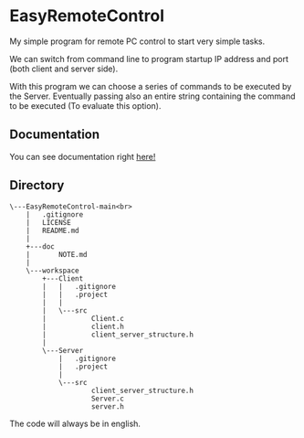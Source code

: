 # EasyRemoteControl
My simple program for remote PC control to start very simple tasks.<br>

We can switch from command line to program startup IP address and port (both client and server side).<br>

With this program we can choose a series of commands to be executed by the Server. Eventually passing also an entire string containing the command to be executed (To evaluate this option).

## Documentation

You can see documentation right [here!](https://github.com/zSavT/EasyRemoteControl/blob/main/doc/NOTE.md)

## Directory

```
\---EasyRemoteControl-main<br>
    |   .gitignore
    |   LICENSE
    |   README.md
    |   
    +---doc
    |       NOTE.md
    |       
    \---workspace
        +---Client
        |   |   .gitignore
        |   |   .project
        |   |   
        |   \---src
        |           Client.c
        |           client.h
        |           client_server_structure.h
        |           
        \---Server
            |   .gitignore
            |   .project
            |   
            \---src
                    client_server_structure.h
                    Server.c
                    server.h
```

<p>
The code will always be in english.
